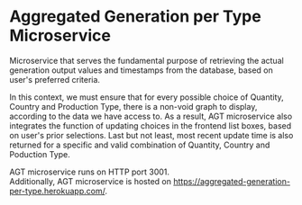 # Aggregated Generation per Type Microservice

Microservice that serves the fundamental purpose of retrieving the actual generation output values and timestamps from the database, based on user's preferred criteria.

In this context, we must ensure that for every possible choice of Quantity, Country and Production Type, there is a non-void graph to display, according to the data we have access to. As a result, AGT microservice also integrates the function of updating choices in the frontend list boxes, based on user's prior selections. Last but not least, most recent update time is also returned for a specific and valid combination of Quantity, Country and Poduction Type.

AGT microservice runs on HTTP port 3001.  
Additionally, AGT microservice is hosted on https://aggregated-generation-per-type.herokuapp.com/.

